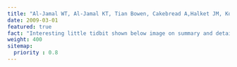```yaml
---
title: "Al-Jamal WT, Al-Jamal KT, Tian Bowen, Cakebread A,Halket JM, Kostarelos K.”Tumor targeting of functionalized quantum dot-liposome hybrids by intravenous administration”. Mol Pharm. 2009 Mar-Apr;6(2):520-30."
date: 2009-03-01
featured: true
fact: "Interesting little tidbit shown below image on summary and detail page"
weight: 400
sitemap:
  priority : 0.8
---
```



